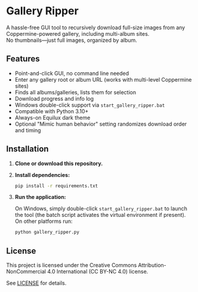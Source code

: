 # Gallery Ripper

A hassle-free GUI tool to recursively download full-size images from any Coppermine-powered gallery, including multi-album sites.  
No thumbnails—just full images, organized by album.

## Features

- Point-and-click GUI, no command line needed
- Enter any gallery root or album URL (works with multi-level Coppermine sites)
- Finds all albums/galleries, lists them for selection
- Download progress and info log
- Windows double-click support via `start_gallery_ripper.bat`
- Compatible with Python 3.10+
- Always-on Equilux dark theme
- Optional "Mimic human behavior" setting randomizes download order and timing

## Installation

1. **Clone or download this repository.**
2. **Install dependencies:**

   ```bash
   pip install -r requirements.txt
   ```

3. **Run the application:**

   On Windows, simply double-click `start_gallery_ripper.bat` to launch
   the tool (the batch script activates the virtual environment if present).
   On other platforms run:

   ```bash
   python gallery_ripper.py
   ```

## License

This project is licensed under the Creative Commons Attribution-NonCommercial 4.0 International (CC BY-NC 4.0) license.

See [LICENSE](LICENSE) for details.
